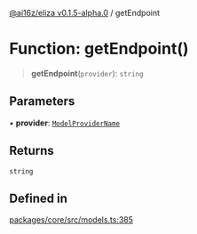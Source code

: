 [@ai16z/eliza v0.1.5-alpha.0](../index.md) / getEndpoint

# Function: getEndpoint()

> **getEndpoint**(`provider`): `string`

## Parameters

• **provider**: [`ModelProviderName`](../enumerations/ModelProviderName.md)

## Returns

`string`

## Defined in

[packages/core/src/models.ts:385](https://github.com/ai16z/eliza/blob/main/packages/core/src/models.ts#L385)
